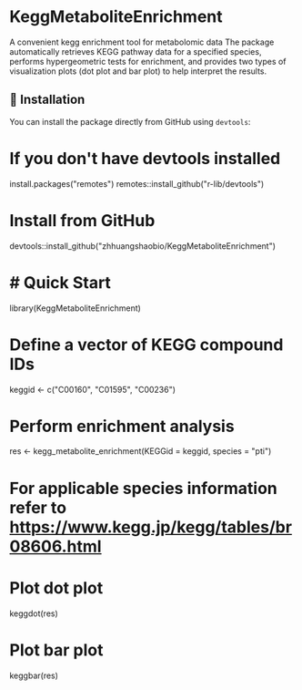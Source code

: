 # KeggMetaboliteEnrichment
A convenient kegg enrichment tool for metabolomic data
The package automatically retrieves KEGG pathway data for a specified species, performs hypergeometric tests for enrichment, and provides two types of visualization plots (dot plot and bar plot) to help interpret the results.

## 🔧 Installation

You can install the package directly from GitHub using `devtools`:
# If you don't have devtools installed
install.packages("remotes")
remotes::install_github("r-lib/devtools")

# Install from GitHub
devtools::install_github("zhhuangshaobio/KeggMetaboliteEnrichment")
# #  Quick Start
library(KeggMetaboliteEnrichment)

# Define a vector of KEGG compound IDs
keggid <- c("C00160", "C01595", "C00236")

# Perform enrichment analysis
res <- kegg_metabolite_enrichment(KEGGid = keggid, species = "pti") 
# For applicable species information refer to https://www.kegg.jp/kegg/tables/br08606.html

# Plot dot plot
keggdot(res)

# Plot bar plot
keggbar(res)
